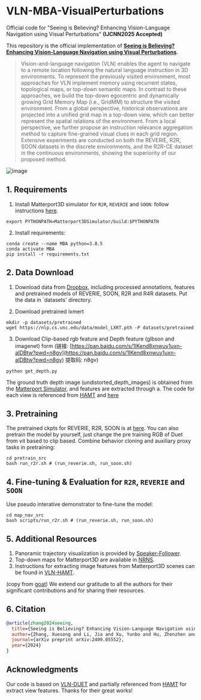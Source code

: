 # VLN-MBA-VisualPerturbations
Official code for "Seeing is Believing? Enhancing Vision-Language Navigation using Visual Perturbations" **(IJCNN2025 Accepted)** 


This repository is the official implementation of **[Seeing is Believing? Enhancing Vision-Language Navigation using Visual Perturbations](https://arxiv.org/abs/2409.05552).**

>Vision-and-language navigation (VLN) enables the agent to navigate to a remote location following the natural language instruction in 3D environments. To represent the previously visited environment, most approaches for VLN implement memory using recurrent states, topological maps, or top-down semantic maps. In contrast to these approaches, we build the top-down egocentric and dynamically growing Grid Memory Map (i.e., GridMM) to structure the visited environment. From a global perspective, historical observations are projected into a unified grid map in a top-down view, which can better represent the spatial relations of the environment. From a local perspective, we further propose an instruction relevance aggregation method to capture fine-grained visual clues in each grid region. Extensive experiments are conducted on both the REVERIE, R2R, SOON datasets in the discrete environments, and the R2R-CE dataset in the continuous environments, showing the superiority of our proposed method.

![image](https://github.com/user-attachments/assets/c4d1ab8f-bfaf-4c3f-8198-0f134254e32a)


## 1. Requirements

1. Install Matterport3D simulator for `R2R`, `REVERIE` and `SOON`: follow instructions [here](https://github.com/peteanderson80/Matterport3DSimulator).
```
export PYTHONPATH=Matterport3DSimulator/build:$PYTHONPATH
```

2. Install requirements:
```setup
conda create --name MBA python=3.8.5
conda activate MBA
pip install -r requirements.txt
```

## 2. Data Download

1. Download data from [Dropbox](https://www.dropbox.com/sh/u3lhng7t2gq36td/AABAIdFnJxhhCg2ItpAhMtUBa?dl=0), including processed annotations, features and pretrained models of REVERIE, SOON, R2R and R4R datasets. Put the data in `datasets' directory.

2. Download pretrained lxmert
```
mkdir -p datasets/pretrained 
wget https://nlp.cs.unc.edu/data/model_LXRT.pth -P datasets/pretrained
```
3. Download Clip-based rgb feature and Depth feature (glbson and imagenet) form (链接: [https://pan.baidu.com/s/1lKend8xnwuy1uxn-aIDBtw?pwd=n8gv](https://pan.baidu.com/s/1lKend8xnwuy1uxn-aIDBtw?pwd=n8gv) 提取码: n8gv)
```
python get_depth.py
```
The ground truth depth image (undistorted_depth_images) is obtained from the [Matterport Simulator](https://github.com/peteanderson80/Matterport3DSimulator), and features are extracted through a. The code for each view is referenced from [HAMT](https://github.com/cshizhe/VLN-HAMT/tree/main/preprocess) and [here](https://github.com/zehao-wang/LAD/tree/main/preprocess)

## 3. Pretraining

The pretrained ckpts for REVERIE, R2R, SOON  is at [here](https://pan.baidu.com/s/1lKend8xnwuy1uxn-aIDBtw?pwd=n8gv). You can also pretrain the model by yourself, just change the pre training RGB of Duet from vit based to clip based. 
Combine behavior cloning and auxiliary proxy tasks in pretraining:
```pretrain
cd pretrain_src
bash run_r2r.sh # (run_reverie.sh, run_soon.sh)
```

## 4. Fine-tuning & Evaluation for `R2R`, `REVERIE` and `SOON`

Use pseudo interative demonstrator to fine-tune the model:
```finetune
cd map_nav_src
bash scripts/run_r2r.sh # (run_reverie.sh, run_soon.sh)
```

## 5. Additional Resources 

1) Panoramic trajectory visualization is provided by [Speaker-Follower](https://gist.github.com/ronghanghu/d250f3a997135c667b114674fc12edae).
2) Top-down maps for Matterport3D are available in [NRNS](https://github.com/meera1hahn/NRNS).
3) Instructions for extracting image features from Matterport3D scenes can be found in [VLN-HAMT](https://github.com/cshizhe/VLN-HAMT).

(copy from [goat](https://github.com/CrystalSixone/VLN-GOAT)) We extend our gratitude to all the authors for their significant contributions and for sharing their resources.



## 6. Citation

```bibtex
@article{zhang2024seeing,
  title={Seeing is Believing? Enhancing Vision-Language Navigation using Visual Perturbations},
  author={Zhang, Xuesong and Li, Jia and Xu, Yunbo and Hu, Zhenzhen and Hong, Richang},
  journal={arXiv preprint arXiv:2409.05552},
  year={2024}
}
  ```

## Acknowledgments
Our code is based on [VLN-DUET](https://github.com/cshizhe/VLN-DUET) and partially referenced from [HAMT](https://github.com/cshizhe/VLN-HAMT/tree/main/preprocess) for extract view features. Thanks for their great works!

